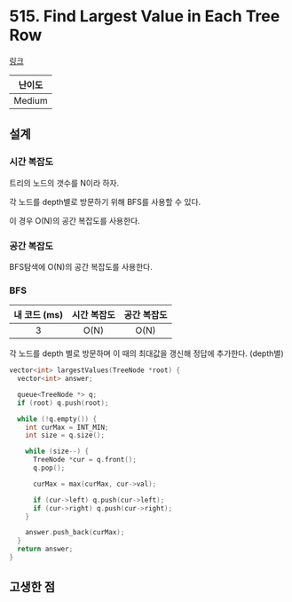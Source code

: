 # 515. Find Largest Value in Each Tree Row

[링크](https://leetcode.com/problems/find-largest-value-in-each-tree-row/)

| 난이도 |
| :----: |
| Medium |

## 설계

### 시간 복잡도

트리의 노드의 갯수를 N이라 하자.

각 노드를 depth별로 방문하기 위해 BFS를 사용할 수 있다.

이 경우 O(N)의 공간 복잡도를 사용한다.

### 공간 복잡도

BFS탐색에 O(N)의 공간 복잡도를 사용한다.

### BFS

| 내 코드 (ms) | 시간 복잡도 | 공간 복잡도 |
| :----------: | :---------: | :---------: |
|      3       |    O(N)     |    O(N)     |

각 노드를 depth 별로 방문하며 이 때의 최대값을 갱신해 정답에 추가한다. (depth별)

```cpp
vector<int> largestValues(TreeNode *root) {
  vector<int> answer;

  queue<TreeNode *> q;
  if (root) q.push(root);

  while (!q.empty()) {
    int curMax = INT_MIN;
    int size = q.size();

    while (size--) {
      TreeNode *cur = q.front();
      q.pop();

      curMax = max(curMax, cur->val);

      if (cur->left) q.push(cur->left);
      if (cur->right) q.push(cur->right);
    }

    answer.push_back(curMax);
  }
  return answer;
}
```

## 고생한 점

